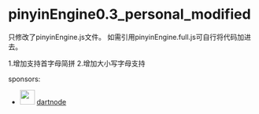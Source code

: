 # pinyinEngine0.3_personal_modified

只修改了pinyinEngine.js文件。
如需引用pinyinEngine.full.js可自行将代码加进去。


1.增加支持首字母简拼
2.增加大小写字母支持








sponsors:
- <img src=https://app.dartnode.com/assets/dash/images/brand/favicon.png width=30 height=30 /> [dartnode](https://dartnode.com)
